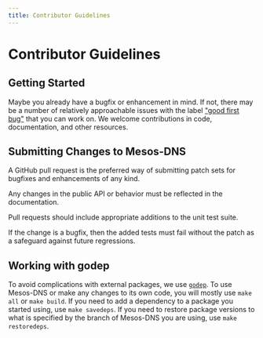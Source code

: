 ```yaml
---
title: Contributor Guidelines
---
```



# Contributor Guidelines

## Getting Started

Maybe you already have a bugfix or enhancement in mind.  If not, there may be a
number of relatively approachable issues with the label
["good first bug"](https://github.com/mesosphere/mesos-dns/issues?q=is%3Aopen+is%3Aissue+label%3A%22good+first+bug%22) that you can work on. We welcome contributions in code, documentation, and other resources. 

## Submitting Changes to Mesos-DNS

A GitHub pull request is the preferred way of submitting patch sets for bugfixes and enhancements of any kind. 

Any changes in the public API or behavior must be reflected in the documentation.

Pull requests should include appropriate additions to the unit test suite.

If the change is a bugfix, then the added tests must fail without the patch  as a safeguard against future regressions.

## Working with godep

To avoid complications with external packages, we use [`godep`](https://github.com/tools/godep). To use Mesos-DNS or make any changes to its own code, you will mostly use `make all` or `make build`. If you need to add a dependency to a package you started using, use `make savedeps`. If you need to restore package versions to what is specified by the branch of Mesos-DNS you are using, use `make restoredeps`. 

